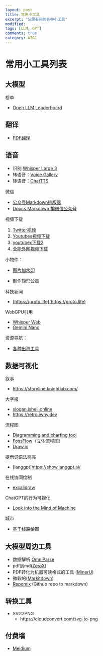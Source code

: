 ```yaml
---
layout: post
title: 常用小工具
excerpt: "记录有用的各种小工具"
modified: 
tags: [LLM, GPT]
comments: true
category: AIGC
---
```



# 常用小工具列表

## 大模型

榜单

- [Open LLM Leaderboard](https://huggingface.co/spaces/open-llm-leaderboard/open_llm_leaderboard)



## 翻译

- [PDF翻译](https://pdf2zh.com)

## 语音

- 识别 [Whisper Large 3](https://huggingface.co/spaces/hf-audio/whisper-large-v3)
- 转语音：[Voice Gallery](https://speech.azure.cn/portal/voicegallery)
- 转语音：[ChatTTS](https://chattts.com)



微信

- [公众号Markdown排版器](https://quail.ink/tools/markdown-to-wx/)
- [Doocs Markdown 排微信公众号](https://doocs.github.io/md/)

视频下载

1. [Twitter视频](https://twittervideodownloader.com)
2. [Youtubes视频下载](https://addyoutube.com)
3. [youtubex下载2](https://www.y2mate.com/youtube/Q_EYoV1kZWk)
4. [全能外网视频下载](https://cobalt.tools)



小物件：

- [图片加水印](http://watermark.dxcweb.com)

- [制作矩形公章](http://seal.skyfont.com/rect/)



科技新闻

- [https://proto.life](https://proto.life)

  

WebGPU引用

- [Whisper Web](https://huggingface.co/spaces/Xenova/whisper-web)
- [Gemini Nano](https://kharms.ai/nano)

资源导航：

- [各种出海工具](https://indiehackertools.net)

## 数据可视化

叙事

- https://storyline.knightlab.com/

大字报

- [slogan.ishell.online](https://t.co/ZMV42ysZfR) 
- https://retro.iwhy.dev

流程图

- [Diagramming and charting tool](https://www.mermaidchart.com/landing)
- [FossFlow](https://stan-smith.github.io/FossFLOW/)（立体流程图）
- [Draw.io](https://app.diagrams.net)

提示词语法高亮

- [langgpt]https://show.langgpt.ai/

在线协同绘制

- [excalidraw](https://excalidraw.com)

ChatGPT的行为可视化

- [Look into the Mind of Machine](https://moebio.com/mind/)

城市

- [基于线路绘图](https://anvaka.github.io/city-roads/)





## 大模型周边工具

- 数据解析 [OmniParse](https://docs.cognitivelab.in)
- pdf到md([ZeroX](https://github.com/getomni-ai/zerox))
- PDF转化为机器可读格式的工具 ([MinerU](https://github.com/opendatalab/MinerU/blob/master/README_zh-CN.md))
- 微软的([Markitdown](https://github.com/microsoft/markitdown))
- [Repomix](https://repomix.com) (Github repo to markdown)



## 转换工具

- SVG2PNG
  - https://cloudconvert.com/svg-to-png



## 付费墙

- [Meidium](https://freedium.cfd/)